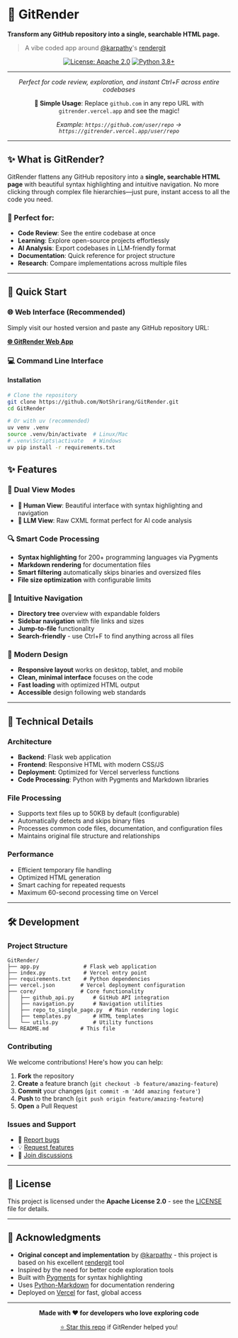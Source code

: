 # 🚀 GitRender

**Transform any GitHub repository into a single, searchable HTML page.**

> A vibe coded app around [@karpathy](https://github.com/karpathy)'s [rendergit](https://github.com/karpathy/rendergit)

<div align="center">

[![License: Apache 2.0](https://img.shields.io/badge/License-Apache_2.0-blue.svg)](https://opensource.org/licenses/Apache-2.0)
[![Python 3.8+](https://img.shields.io/badge/python-3.8+-blue.svg)](https://www.python.org/downloads/)

---

_Perfect for code review, exploration, and instant Ctrl+F across entire codebases_

**🎯 Simple Usage**: Replace `github.com` in any repo URL with `gitrender.vercel.app` and see the magic!

_Example: `https://github.com/user/repo` → `https://gitrender.vercel.app/user/repo`_

</div>

---

## ✨ What is GitRender?

GitRender flattens any GitHub repository into a **single, searchable HTML page** with beautiful syntax highlighting and intuitive navigation. No more clicking through complex file hierarchies—just pure, instant access to all the code you need.

### 🎯 Perfect for:

- **Code Review**: See the entire codebase at once
- **Learning**: Explore open-source projects effortlessly
- **AI Analysis**: Export codebases in LLM-friendly format
- **Documentation**: Quick reference for project structure
- **Research**: Compare implementations across multiple files

---

## 🚀 Quick Start

### 🌐 Web Interface (Recommended)

Simply visit our hosted version and paste any GitHub repository URL:

**[🌐 GitRender Web App](https://your-vercel-deployment.vercel.app)**

### 💻 Command Line Interface

#### Installation

```bash
# Clone the repository
git clone https://github.com/NotShrirang/GitRender.git
cd GitRender

# Or with uv (recommended)
uv venv .venv
source .venv/bin/activate  # Linux/Mac
# .venv\Scripts\activate   # Windows
uv pip install -r requirements.txt
```

## ✨ Features

### 🎨 **Dual View Modes**

- **👤 Human View**: Beautiful interface with syntax highlighting and navigation
- **🤖 LLM View**: Raw CXML format perfect for AI code analysis

### 🔍 **Smart Code Processing**

- **Syntax highlighting** for 200+ programming languages via Pygments
- **Markdown rendering** for documentation files
- **Smart filtering** automatically skips binaries and oversized files
- **File size optimization** with configurable limits

### 🧭 **Intuitive Navigation**

- **Directory tree** overview with expandable folders
- **Sidebar navigation** with file links and sizes
- **Jump-to-file** functionality
- **Search-friendly** - use Ctrl+F to find anything across all files

### 📱 **Modern Design**

- **Responsive layout** works on desktop, tablet, and mobile
- **Clean, minimal interface** focuses on the code
- **Fast loading** with optimized HTML output
- **Accessible** design following web standards

---

## 🔧 Technical Details

### Architecture

- **Backend**: Flask web application
- **Frontend**: Responsive HTML with modern CSS/JS
- **Deployment**: Optimized for Vercel serverless functions
- **Code Processing**: Python with Pygments and Markdown libraries

### File Processing

- Supports text files up to 50KB by default (configurable)
- Automatically detects and skips binary files
- Processes common code files, documentation, and configuration files
- Maintains original file structure and relationships

### Performance

- Efficient temporary file handling
- Optimized HTML generation
- Smart caching for repeated requests
- Maximum 60-second processing time on Vercel

---

## 🛠️ Development

### Project Structure

```
GitRender/
├── app.py              # Flask web application
├── index.py            # Vercel entry point
├── requirements.txt    # Python dependencies
├── vercel.json        # Vercel deployment configuration
├── core/              # Core functionality
│   ├── github_api.py      # GitHub API integration
│   ├── navigation.py      # Navigation utilities
│   ├── repo_to_single_page.py  # Main rendering logic
│   ├── templates.py       # HTML templates
│   └── utils.py           # Utility functions
└── README.md          # This file
```

### Contributing

We welcome contributions! Here's how you can help:

1. **Fork** the repository
2. **Create** a feature branch (`git checkout -b feature/amazing-feature`)
3. **Commit** your changes (`git commit -m 'Add amazing feature'`)
4. **Push** to the branch (`git push origin feature/amazing-feature`)
5. **Open** a Pull Request

### Issues and Support

- 🐛 [Report bugs](https://github.com/NotShrirang/GitRender/issues)
- 💡 [Request features](https://github.com/NotShrirang/GitRender/issues)
- 💬 [Join discussions](https://github.com/NotShrirang/GitRender/discussions)

---

## 📄 License

This project is licensed under the **Apache License 2.0** - see the [LICENSE](LICENSE) file for details.

---

## 🙏 Acknowledgments

- **Original concept and implementation** by [@karpathy](https://github.com/karpathy) - this project is based on his excellent [rendergit](https://github.com/karpathy/rendergit) tool
- Inspired by the need for better code exploration tools
- Built with [Pygments](https://pygments.org/) for syntax highlighting
- Uses [Python-Markdown](https://python-markdown.github.io/) for documentation rendering
- Deployed on [Vercel](https://vercel.com/) for fast, global access

---

<div align="center">

**Made with ❤️ for developers who love exploring code**

[⭐ Star this repo](https://github.com/NotShrirang/GitRender) if GitRender helped you!

</div>
